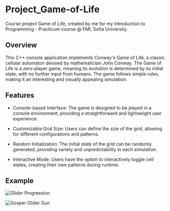 # Project_Game-of-Life
Course project Game of Life, created by me for my Introduction to Programming - Practicum course @ FMI, Sofia University.

## Overview
This C++ console application implements Conway's Game of Life, a classic cellular automaton devised by mathematician John Conway. 
The Game of Life is a zero-player game, meaning its evolution is determined by its initial state, with no further input from humans. 
The game follows simple rules, making it an interesting and visually appealing simulation.

## Features
 - Console-based Interface: The game is designed to be played in a console environment, providing a straightforward and lightweight user experience.

 - Customizable Grid Size: Users can define the size of the grid, allowing for different configurations and patterns.

 - Random Initialization: The initial state of the grid can be randomly generated, providing variety and unpredictability in each simulation.

 - Interactive Mode: Users have the option to interactively toggle cell states, creating their own patterns during runtime.

## Example

![Glider Progression](https://upload.wikimedia.org/wikipedia/commons/f/f2/Game_of_life_animated_glider.gif)

![Gosper Glider Gun](https://upload.wikimedia.org/wikipedia/commons/e/e5/Gospers_glider_gun.gif)
